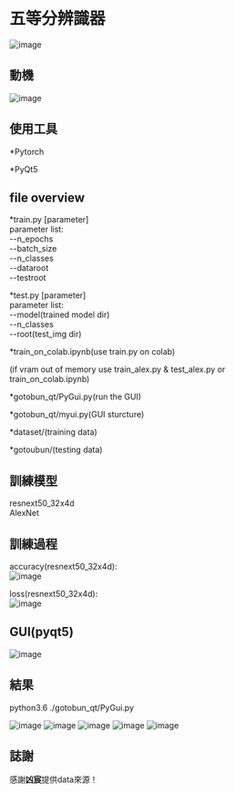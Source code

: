 # 五等分辨識器
![image](https://github.com/TaiChunYen/gotoubun-no-discriminator/blob/master/readme_p/gotoubun-no-hanayome2.png)
## 動機
![image](https://github.com/TaiChunYen/gotoubun-no-discriminator/blob/master/readme_p/gotobun_re.png)

## 使用工具
*Pytorch  

*PyQt5  

## file overview
*train.py [parameter]  
parameter list:  
--n_epochs  
--batch_size  
--n_classes  
--dataroot  
--testroot  

*test.py [parameter]  
parameter list:  
--model(trained model dir)  
--n_classes  
--root(test_img dir)  

*train_on_colab.ipynb(use train.py on colab)  

(if vram out of memory use train_alex.py & test_alex.py or train_on_colab.ipynb)  

*gotobun_qt/PyGui.py(run the GUI)  

*gotobun_qt/myui.py(GUI sturcture)  

*dataset/(training data)  

*gotoubun/(testing data)  


## 訓練模型
resnext50_32x4d  
AlexNet  

## 訓練過程
accuracy(resnext50_32x4d):  
![image](https://github.com/TaiChunYen/gotoubun-no-discriminator/blob/master/readme_p/train_acc.png)

loss(resnext50_32x4d):  
![image](https://github.com/TaiChunYen/gotoubun-no-discriminator/blob/master/readme_p/train_loss.png)

## GUI(pyqt5)
![image](https://github.com/TaiChunYen/gotoubun-no-discriminator/blob/master/readme_p/gui.png)

## 結果
python3.6 ./gotobun_qt/PyGui.py  

![image](https://github.com/TaiChunYen/gotoubun-no-discriminator/blob/master/readme_p/r1.png)
![image](https://github.com/TaiChunYen/gotoubun-no-discriminator/blob/master/readme_p/r2.png)
![image](https://github.com/TaiChunYen/gotoubun-no-discriminator/blob/master/readme_p/r3.png)
![image](https://github.com/TaiChunYen/gotoubun-no-discriminator/blob/master/readme_p/r4.png)
![image](https://github.com/TaiChunYen/gotoubun-no-discriminator/blob/master/readme_p/r5.png)


## 誌謝
感謝**凶宸**提供data來源！
